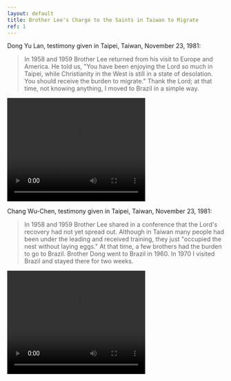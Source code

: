 ```yaml
---
layout: default
title: Brother Lee's Charge to the Saints in Taiwan to Migrate
ref: 1
---
```


Dong Yu Lan, testimony given in Taipei, Taiwan, November 23, 1981:

>In 1958 and 1959 Brother Lee returned from his visit to Europe and America. He told us, "You have been enjoying the Lord so much in Taipei, while Christianity in the West is still in a state of desolation. You should receive the burden to migrate." Thank the Lord; at that time, not knowing anything, I moved to Brazil in a simple way.

<video width="320" height="240" controls>
  <source src="movie.mp4" type="video/mp4">
  <source src="movie.ogg" type="video/ogg">
  <object data="movie.mp4" width="320" height="240">
    <embed src="movie.swf" width="320" height="240">
  </object>
</video> 

Chang Wu-Chen, testimony given in Taipei, Taiwan, November 23, 1981:

> In 1958 and 1959 Brother Lee shared in a conference that the Lord's recovery had not yet spread out. Although in Taiwan many people had been under the leading and received training, they just "occupied the nest without laying eggs." At that time, a few brothers had the burden to go to Brazil. Brother Dong went to Brazil in 1960. In 1970 I visited Brazil and stayed there for two weeks.

<video width="320" height="240" controls>
  <source src="movie.mp4" type="video/mp4">
  <source src="movie.ogg" type="video/ogg">
  <object data="movie.mp4" width="320" height="240">
    <embed src="movie.swf" width="320" height="240">
  </object>
</video> 